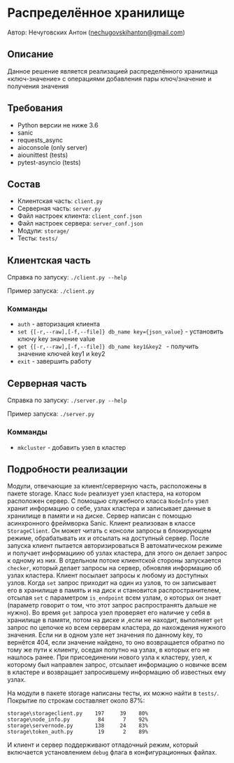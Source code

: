 # Распределённое хранилище

Автор: Нечуговских Антон (nechugovskihanton@gmail.com)

## Описание
Данное решение является реализацией распределённого хранилища «ключ-значение»
с операциями добавления пары ключ/значение и получения значения


## Требования
* Python версии не ниже 3.6
* sanic
* requests_async
* aioconsole (only server)
* aiounittest (tests)
* pytest-asyncio (tests)


## Состав
* Клиентская часть: `client.py`
* Серверная часть: `server.py`
* Файл настроек клиента: `client_conf.json`
* Файл настроек сервера: `server_conf.json`
* Модули: `storage/`
* Тесты: `tests/`


## Клиентская часть
Справка по запуску: `./client.py --help`

Пример запуска: `./client.py`

### Комманды
* `auth` - авторизация клиента
* `set {[-r,--raw],[-f,--file]} db_name key={json_value}` - установить ключу key значение value
* `get {[-r,--raw],[-f,--file]} db_name key1&key2 ` - получить значение ключей key1 и key2
* `exit` - завершить работу

## Серверная часть
Справка по запуску: `./server.py --help`

Пример запуска: `./server.py`

### Комманды
* `mkcluster` - добавить узел в кластер


## Подробности реализации
Модули, отвечающие за клиент/серверную часть, расположены в пакете storage.
Класс `Node` реализует узел кластера, на котором расположен сервер. 
С помощью служебного класса `NodeInfo` узел хранит информацию о себе, узлах кластера и
записывает данные в хранилище в памяти и на диске. Сервер написан с помощью 
асинхронного фреймворка Sanic. Клиент реализован в классе `StorageClient`.
Он может читать с консоли запросы в блокирующем режиме, обрабатывать их
и отсылать на доступный сервер. После запуска клиент пытается авторизироваться
В автоматическом режиме и получает информациию об узлах кластера, для этого он делает запрос к одному из них. 
В отдельном потоке клиентской стороны запускается `checker`, который делает запросы на сервер, 
обновляя информацию об узлах кластера. Клиент посылает запросы к любому из доступных узлов. 
Когда `set` запрос приходит на один из узлов, то он записывает его в хранилище в память и на диск и 
становится распространителем, отсылая `set` с параметром `is_endpoint` всем узлам, о которых он знает 
(параметр говорит о том, что этот запрос распространять дальше не нужно). Во время `get` запроса
узел проверяет его наличие у себя в хранилище в памяти, потом на диске и ,если не находит, 
выполняет `get` запрос по цепочке ко всем серверам кластера, до нахождения нужного значения. 
Если ни в одном узле нет значения по данному key, то вернётся 404, если значение найдено, 
то оно возвращается обратно по тому же пути к клиенту, оседая попутно на узлах, в которых его не нашлось ранее.
При присоединении нового узла к кластеру, узел, к которому был направлен запрос, 
отсылает информацию о новичке всем в кластере и возвращает запросившему информацию об известных ему узлах.

На модули в пакете storage написаны тесты, их можно найти в `tests/`.
Покрытие по строкам составляет около 87%:

    storage\storageclient.py    197     39    80%
    storage\node_info.py         84      7    92% 
    storage\servernode.py       138     24    83%
    storage\token_auth.py        19      2    89%

И клиент и сервер поддерживают отладочный режим, 
который включается установлением `debug` флага в конфигурационных файлах.